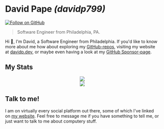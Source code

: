 # David Pape _(davidp799)_
[![Follow on GitHub](https://img.shields.io/github/followers/davidp799?style=social&label=Follow%20on%20GitHub)](https://github.com/davidp799)

> Software Engineer from Philadelphia, PA.


Hi 👋, I'm David, a Software Engineer from Philadelphia. If you'd like to know more about me how about exploring my [GitHub-repos](https://github.com/davidp799?tab=repositories), visiting my website at [davidp.dev](https://davidp.dev), or maybe even having a look at my [GitHub Sponsor-page](https://github.com/sponsors/davidp799).

## My Stats

<p align="center">
<img src="https://github-readme-stats.vercel.app/api?username=davidp799&count_private=true&show_icons=true&title_color=e5502b&theme=dark&bg_color=110a3e,120a2e,120a1e&hide_border=true" /><br/>
<img src="https://github-readme-stats.vercel.app/api/top-langs/?username=davidp799&title_color=e5502b&theme=dark&layout=compact&bg_color=110a3e,120a2e,120a1e&hide_border=true" />
</p>

## Talk to me!

I am on virtually every social platform out there, some of which I've linked on [my website](https://davidp.dev/social). Feel free to message me if you have something to tell me, or just want to talk to me about computery stuff.
